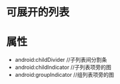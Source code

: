 # 可展开的列表

# 属性
- android:childDivider //子列表间分割条
- android:childIndicator //子列表项旁的图
- android:groupIndicator //组列表项旁的图


